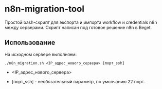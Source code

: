 # n8n-migration-tool

Простой bash-скрипт для экспорта и импорта workflow и credentials n8n между серверами. Скрипт написан под готовое решение n8n в Beget. 

## Использование

На исходном сервере выполняем: 

```
./n8n_migration.sh <IP_адрес_нового_сервера> [порт_ssh]
```
- <IP_адрес_нового_сервера>

- [порт_ssh] - необязательный параметр, по умолчанию 22 порт. 


